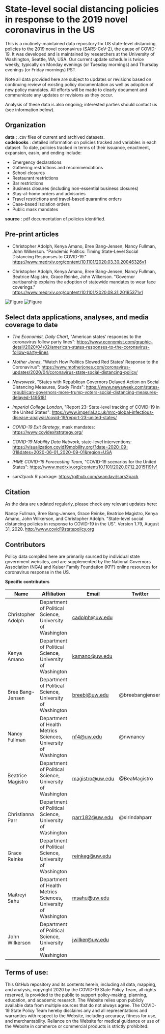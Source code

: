 # State-level social distancing policies in response to the 2019 novel coronavirus in the US

This is a routinely-maintained data repository for US state-level distancing policies to the 2019 novel coronavirus (SARS-CoV-2), the cause of COVID-19. It was developed and is maintained by researchers at the University of Washington, Seattle, WA, USA. Our current update schedule is twice weekly, typically on Monday evenings (or Tuesday mornings) and Thursday evenings (or Friday mornings) PST. 

Note all data provided here are subject to updates or revisions based on continuing review of existing policy documentation as well as adoption of new policy mandates. All efforts will be made to clearly document and communicate any updates or revisions as they occur.

Analysis of these data is also ongoing; interested parties should contact us (see information below).


## Organization
**data** : .csv files of current and archived datasets.  
**codebooks** :  detailed information on policies tracked and variables in each dataset. To date, policies tracked in terms of their issuance, enactment, expansion, easin, and ending include:    
  - Emergency declarations    
  - Gathering restrictions and recommendations    
  - School closures    
  - Restaurant restrictions    
  - Bar restrictions    
  - Business closures (including non-essential business closures)    
  - Stay-at-home orders and advisories    
  - Travel restrictions and travel-based quarantine orders    
  - Case-based isolation orders      
  - Public mask mandates

**source** : pdf documentation of policies identified.

## Pre-print articles
  - Christopher Adolph, Kenya Amano, Bree Bang-Jensen, Nancy Fullman, John Wilkerson. "Pandemic Politics: Timing State-Level Social Distancing Responses to COVID-19." https://www.medrxiv.org/content/10.1101/2020.03.30.20046326v1  
  
  - Christopher Adolph, Kenya Amano, Bree Bang-Jensen, Nancy Fullman, Beatrice Magistro, Grace Reinke, John Wilkerson. "Governor partisanship explains the adoption of statewide mandates to wear face coverings." https://www.medrxiv.org/content/10.1101/2020.08.31.20185371v1

![Figure](https://github.com/COVID19StatePolicy/SocialDistancing/blob/master/figure/FigureMaskLevel2OrHigher.png)
![Figure](https://github.com/COVID19StatePolicy/SocialDistancing/blob/master/figure/FigureMaskLevel3.png)

## Select data applications, analyses, and media coverage to date
  - _The Economist, Daily Chart_, "American states’ responses to the coronavirus follow party lines": https://www.economist.com/graphic-detail/2020/04/02/american-states-responses-to-the-coronavirus-follow-party-lines  
  
  - _Mother Jones_, "Watch How Politics Slowed Red States’ Response to the Coronavirus": https://www.motherjones.com/coronavirus-updates/2020/04/coronavirus-state-social-distancing-policy/  
  
  - _Newsweek_, "States with Republican Governors Delayed Action on Social Distancing Measures, Study Finds": https://www.newsweek.com/states-republican-governors-more-trump-voters-social-distancing-measures-delayed-1495181
  
  - _Imperial College London_, "Report 23: State-level tracking of COVID-19 in the United States": https://www.imperial.ac.uk/mrc-global-infectious-disease-analysis/covid-19/report-23-united-states/  
  
  - _COVID-19 Exit Strategy_, mask mandates: https://www.covidexitstrategy.org/   
  
  - _COVID-19 Mobility Data Network_, state-level interventions: https://visualization.covid19mobility.org/?date=2020-09-01&dates=2020-06-01_2020-09-01&region=USA  
  
  - _IHME COVID-19 Forecasting Team_, "COVID-19 scenarios for the United States": https://www.medrxiv.org/content/10.1101/2020.07.12.20151191v1    
  
  - sars2pack R package: https://github.com/seandavi/sars2pack  

## Citation
As the data are updated regularly, please check any relevant updates here:    

Nancy Fullman, Bree Bang-Jensen, Grace Reinke, Beatrice Magistro, Kenya Amano, John Wilkerson, and Christopher Adolph. "State-level social distancing policies in response to COVID-19 in the US". Version 1.79, August 31, 2020. http://www.covid19statepolicy.org

## Contributors
Policy data compiled here are primarily sourced by individual state government websites, and are supplemented by the National Governors Association (NGA) and Kaiser Family Foundation (KFF) online resources for coronavirus response in the US.

**Specific contributors**

| Name  | Affiliation | Email | Twitter | GitHub |
| ------------- | ------------- | ------------- | ------------- | ------------- |
| Christopher Adolph  | Department of Political Science, University of Washington  | cadolph@uw.edu | | |
| Kenya Amano  | Department of Political Science, University of Washington  | kamano@uw.edu | | |
| Bree Bang-Jensen  | Department of Political Science, University of Washington  | breebj@uw.edu | @breebangjensen | |
| Nancy Fullman  | Department of Health Metrics Sciences, University of Washington | nf4@uw.edu | @nwnancy | |
| Beatrice Magistro  | Department of Political Science, University of Washington | magistro@uw.edu | @BeaMagistro | |
| Christianna Parr | Department of Political Science, University of Washington | parr182@uw.edu | @sirindahparr | |
| Grace Reinke  | Department of Political Science, University of Washington | reinkeg@uw.edu | | |
| Maitreyi Sahu | Department of Health Metrics Sciences, University of Washington | msahu@uw.edu | | |
| John Wilkerson  | Department of Political Science, University of Washington  | jwilker@uw.edu | | |


## Terms of use:
This GitHub repository and its contents herein, including all data, mapping, and analysis, copyright 2020 by the COVID-19 State Policy Team, all rights reserved, is provided to the public to support policy-making, planning, education, and academic research. The Website relies upon publicly available data from multiple sources that do not always agree. The COVID-19 State Policy Team hereby disclaims any and all representations and warranties with respect to the Website, including accuracy, fitness for use, and merchantability. Reliance on the Website for medical guidance or use of the Website in commerce or commercial products is strictly prohibited.
